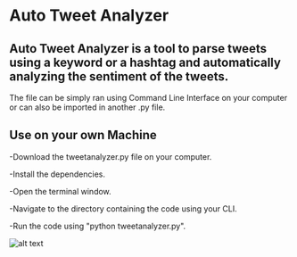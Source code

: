 # Auto Tweet Analyzer

## Auto Tweet Analyzer is a tool to parse tweets using a keyword or a hashtag and automatically analyzing the sentiment of the tweets.
The file can be simply ran using Command Line Interface on your computer or can also be imported in another .py file. 

## Use on your own Machine

-Download the tweetanalyzer.py file on your computer.

-Install the dependencies.

-Open the terminal window.

-Navigate to the directory containing the code using your CLI.

-Run the code using "python tweetanalyzer.py".


![alt text](https://github.com/darshth/Vault-The-Code/blob/main/TweetAnalyzer/images/autotweet_example.png)


